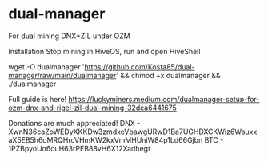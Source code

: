 # dual-manager
For dual mining DNX+ZIL under OZM

Installation
Stop mining in HiveOS, run and open HiveShell

wget -O dualmanager 'https://github.com/Kosta85/dual-manager/raw/main/dualmanager' && chmod +x dualmanager && ./dualmanager

Full guide is here! https://luckyminers.medium.com/dualmanager-setup-for-ozm-dnx-and-rigel-zil-dual-mining-32dca6441675

Donations are much appreciated!
DNX - XwnN36caZoWEDyXKKDw3zmdxeVbawgURwD1Ba7UGHDXCKWiz6WauxxaX5EB5h6oMRQHrcVHmKW2kxVmMHUniW84p1Ld66Gjbn
BTC - 1PZBpyoUo6ouH63rPEB88vH6X12Xadhegt

